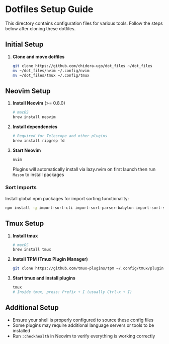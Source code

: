 # Dotfiles Setup Guide

This directory contains configuration files for various tools. Follow the steps below after cloning these dotfiles.

## Initial Setup

1. **Clone and move dotfiles**
   ```bash
   git clone https://github.com/chidera-ugo/dot_files ~/dot_files
   mv ~/dot_files/nvim ~/.config/nvim
   mv ~/dot_files/tmux ~/.config/tmux
   ```

## Neovim Setup

1. **Install Neovim** (>= 0.8.0)
   ```bash
   # macOS
   brew install neovim
   ```

2. **Install dependencies**
   ```bash
   # Required for Telescope and other plugins
   brew install ripgrep fd
   ```

3. **Start Neovim**
   ```bash
   nvim
   ```
   Plugins will automatically install via lazy.nvim on first launch then run `Mason` to install packages

### Sort Imports
Install global npm packages for import sorting functionality:
```bash
npm install -g import-sort-cli import-sort-parser-babylon import-sort-style-eslint
```

## Tmux Setup

1. **Install tmux**
   ```bash
   # macOS
   brew install tmux
   ```

2. **Install TPM (Tmux Plugin Manager)**
   ```bash
   git clone https://github.com/tmux-plugins/tpm ~/.config/tmux/plugins/tpm
   ```

3. **Start tmux and install plugins**
   ```bash
   tmux
   # Inside tmux, press: Prefix + I (usually Ctrl-x + I)
   ```

## Additional Setup

- Ensure your shell is properly configured to source these config files
- Some plugins may require additional language servers or tools to be installed
- Run `:checkhealth` in Neovim to verify everything is working correctly
